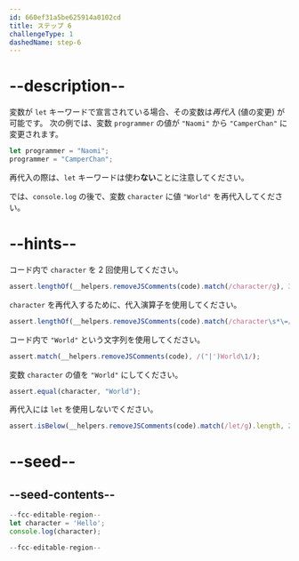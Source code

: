 ```yaml
---
id: 660ef31a5be625914a0102cd
title: ステップ 6
challengeType: 1
dashedName: step-6
---
```


# --description--

変数が `let` キーワードで宣言されている場合、その変数は<dfn>再代入</dfn> (値の変更) が可能です。 次の例では、変数 `programmer` の値が `"Naomi"` から `"CamperChan"` に変更されます。

```js
let programmer = "Naomi";
programmer = "CamperChan";
```

再代入の際は、`let` キーワードは使わ**ない**ことに注意してください。

では、`console.log` の後で、変数 `character` に値 `"World"` を再代入してください。

# --hints--

コード内で `character` を 2 回使用してください。

```js
assert.lengthOf(__helpers.removeJSComments(code).match(/character/g), 3);
```

`character` を再代入するために、代入演算子を使用してください。

```js
assert.lengthOf(__helpers.removeJSComments(code).match(/character\s*\=/g), 2);
```

コード内で `"World"` という文字列を使用してください。

```js
assert.match(__helpers.removeJSComments(code), /("|')World\1/);
```

変数 `character` の値を `"World"` にしてください。

```js
assert.equal(character, "World");
```

再代入には `let` を使用しないでください。

```js
assert.isBelow(__helpers.removeJSComments(code).match(/let/g).length, 2);
```


# --seed--

## --seed-contents--

```js
--fcc-editable-region--
let character = 'Hello';
console.log(character);

--fcc-editable-region--
```
